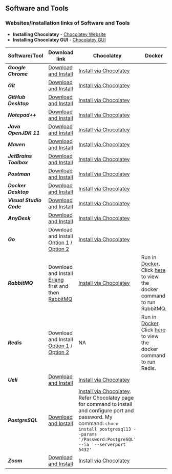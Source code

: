 Software and Tools
-
### Websites/Installation links of Software and Tools

- **Installing Chocolatey** - [Chocolatey Website](https://chocolatey.org/install#individual)
- **Installing Chocolatey GUI** - [Chocolatey GUI](https://community.chocolatey.org/packages/ChocolateyGUI)

| Software/Tool | Download link | Chocolatey | Docker |
|--|--|--|--| 
| ***Google Chrome*** | [Download and Install](https://www.google.com/intl/en_in/chrome/) | [Install via Chocolatey](https://community.chocolatey.org/packages/GoogleChrome) |  |
| ***Git*** | [Download and Install](https://git-scm.com/download/win) | [Install via Chocolatey](https://community.chocolatey.org/packages/git) |  |
| ***GitHub Desktop*** | [Download and Install](https://desktop.github.com/) | [Install via Chocolatey](https://community.chocolatey.org/packages/github-desktop) |  |
| ***Notepad++*** | [Download and Install](https://notepad-plus-plus.org/downloads/) | [Install via Chocolatey](https://community.chocolatey.org/packages/notepadplusplus) |  |
| ***Java OpenJDK 11*** | [Download and Install](https://openjdk.java.net/projects/jdk/11/) | [Install via Chocolatey](https://community.chocolatey.org/packages/openjdk11) |  |
| ***Maven*** | [Download and Install](https://maven.apache.org/download.cgi) | [Install via Chocolatey](https://community.chocolatey.org/packages/maven) |  |
| ***JetBrains Toolbox*** | [Download and Install](https://www.jetbrains.com/toolbox-app/)| [Install via Chocolatey](https://community.chocolatey.org/packages/jetbrainstoolbox) |  |
| ***Postman*** | [Download and Install](https://www.postman.com/downloads/) | [Install via Chocolatey](https://community.chocolatey.org/packages/postman) |  |
| ***Docker Desktop*** | [Download and Install](https://docs.docker.com/desktop/windows/install/) | [Install via Chocolatey](https://community.chocolatey.org/packages/docker-desktop) |  |
| ***Visual Studio Code*** | [Download and Install](https://code.visualstudio.com/) | [Install via Chocolatey](https://community.chocolatey.org/packages/vscode) |  |
| ***AnyDesk*** | [Download and Install](https://anydesk.com/en) | [Install via Chocolatey](https://community.chocolatey.org/packages/anydesk) |  |
| ***Go*** | Download and Install [Option 1](https://golang.org/doc/install) / [Option 2](https://golang.org/dl/) | [Install via Chocolatey](https://community.chocolatey.org/packages/golang) |  |
| ***RabbitMQ*** | Download and Install [Erlang](https://www.erlang.org/downloads) first and then [RabbitMQ](https://www.rabbitmq.com/install-windows.html) | [Install via Chocolatey](https://community.chocolatey.org/packages/rabbitmq) | Run in [Docker](https://hub.docker.com/_/rabbitmq). Click [here](https://github.com/Harishankar-GitHub/Messaging-Application-using-RabbitMQ) to view the docker command to run RabbitMQ. |
| ***Redis*** | Download and Install [Option 1](https://redis.io/download) / [Option 2](https://github.com/microsoftarchive/redis/releases/tag/win-3.2.100) | NA | Run in [Docker](https://hub.docker.com/_/redis). Click [here](https://github.com/Harishankar-GitHub/Redis-with-Spring-Boot) to view the docker command to run Redis. |
| ***Ueli*** | [Download and Install](https://ueli.app/#/) | [Install via Chocolatey](https://community.chocolatey.org/packages/ueli) |  |
| ***PostgreSQL*** | [Download and Install](https://www.enterprisedb.com/downloads/postgres-postgresql-downloads) | [Install via Chocolatey](https://community.chocolatey.org/packages/postgresql). Refer Chocolatey page for command to install and configure port and password. My command: `choco install postgresql13 --params '/Password:PostgreSQL' --ia '--serverport 5432'` |  |
| ***Zoom*** | [Download and Install](https://zoom.us/download) | [Install via Chocolatey](https://community.chocolatey.org/packages/zoom) |  |